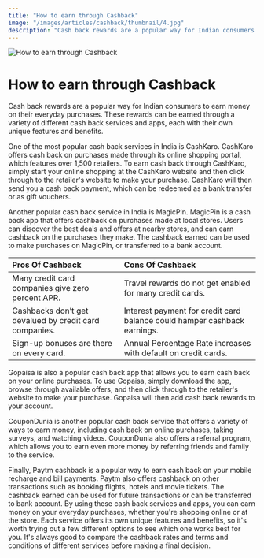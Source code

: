 ```yaml
---
title: "How to earn through Cashback"
image: "/images/articles/cashback/thumbnail/4.jpg"
description: "Cash back rewards are a popular way for Indian consumers to earn money on their everyday purchases. These rewards can be earned through a variety of different cash back services and apps, each with their own unique features and benefits."
---
```


![How to earn through Cashback](/images/articles/cashback/4.jpg)

# How to earn through Cashback

Cash back rewards are a popular way for Indian consumers to earn money on their everyday purchases. These rewards can be earned through a variety of different cash back services and apps, each with their own unique features and benefits.

One of the most popular cash back services in India is CashKaro. CashKaro offers cash back on purchases made through its online shopping portal, which features over 1,500 retailers. To earn cash back through CashKaro, simply start your online shopping at the CashKaro website and then click through to the retailer's website to make your purchase. CashKaro will then send you a cash back payment, which can be redeemed as a bank transfer or as gift vouchers.

Another popular cash back service in India is MagicPin. MagicPin is a cash back app that offers cashback on purchases made at local stores. Users can discover the best deals and offers at nearby stores, and can earn cashback on the purchases they make. The cashback earned can be used to make purchases on MagicPin, or transferred to a bank account.

| Pros Of Cashback                                       | Cons Of Cashback                                                         |
| :----------------------------------------------------- | :----------------------------------------------------------------------- |
| Many credit card companies give zero percent APR.      | Travel rewards do not get enabled for many credit cards.                 |
| Cashbacks don’t get devalued by credit card companies. | Interest payment for credit card balance could hamper cashback earnings. |
| Sign-up bonuses are there on every card.               | Annual Percentage Rate increases with default on credit cards.           |

Gopaisa is also a popular cash back app that allows you to earn cash back on your online purchases. To use Gopaisa, simply download the app, browse through available offers, and then click through to the retailer's website to make your purchase. Gopaisa will then add cash back rewards to your account.

CouponDunia is another popular cash back service that offers a variety of ways to earn money, including cash back on online purchases, taking surveys, and watching videos. CouponDunia also offers a referral program, which allows you to earn even more money by referring friends and family to the service.

Finally, Paytm cashback is a popular way to earn cash back on your mobile recharge and bill payments. Paytm also offers cashback on other transactions such as booking flights, hotels and movie tickets. The cashback earned can be used for future transactions or can be transferred to bank account.
By using these cash back services and apps, you can earn money on your everyday purchases, whether you're shopping online or at the store. Each service offers its own unique features and benefits, so it's worth trying out a few different options to see which one works best for you. It's always good to compare the cashback rates and terms and conditions of different services before making a final decision.
